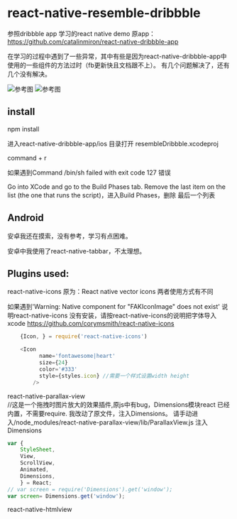 # react-native-resemble-dribbble
参照dribbble app 学习的react native demo
原app：https://github.com/catalinmiron/react-native-dribbble-app

  在学习的过程中遇到了一些异常，其中有些是因为react-native-dribbble-app中使用的一些组件的方法过时（fb更新快且文档跟不上）。
  有几个问题解决了，还有几个没有解决。


<img src="https://github.com/mayacger/react-native-resemble-dribbble/blob/master/app/img/1.jpg?raw=true" alt="参考图" />
<img src="https://github.com/mayacger/react-native-resemble-dribbble/blob/master/app/img/2.jpg?raw=true" alt="参考图" />

## install


npm install

进入react-native-dribbble-app/ios 目录打开 resembleDribbble.xcodeproj

command + r

如果遇到Command /bin/sh failed with exit code 127 错误

Go into XCode and go to the Build Phases tab. Remove the last item on the list (the one that runs the script)，进入Build Phases，删除 最后一个列表


## Android

  安卓我还在摸索，没有参考，学习有点困难。
  
  安卓中我使用了react-native-tabbar，不太理想。

## Plugins used:

react-native-icons 原为：React native vector icons 两者使用方式有不同

  如果遇到'Warning: Native component for "FAKIconImage" does not exist' 说明react-native-icons 没有安装，请按react-native-icons的说明把字体导入xcode https://github.com/corymsmith/react-native-icons

```javascript
    {Icon, } = require('react-native-icons')
```
```javascript
    <Icon
          name='fontawesome|heart'
          size={24}
          color='#333'
          style={styles.icon} //需要一个样式设置width height
        />
```
react-native-parallax-view<br/>
    //这是一个拖拽时图片放大的效果插件,原js中有bug，Dimensions模块react 已经内置，不需要require. 我改动了原文件，注入Dimensions。
    请手动进入/node_modules/react-native-parallax-view/lib/ParallaxView.js  注入Dimensions

```javascript
var {
    StyleSheet,
    View,
    ScrollView,
    Animated,
    Dimensions,
    } = React;
// var screen = require('Dimensions').get('window');
var screen= Dimensions.get('window');
```


react-native-htmlview
